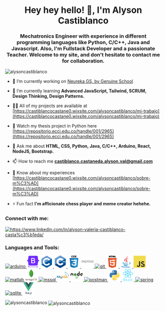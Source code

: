 <h1 align="center">Hey hey hello! 👋, I'm Alyson Castiblanco</h1>
<h3 align="center">Mechatronics Engineer with experience in different programming languages like Python, C/C++, Java and Javascript. Also, I'm Fullstack Developer and a passionate Teacher. Welcome to my site, and don't hesitate to contact me for collaboration.</h3>

<p align="left"> <img src="https://komarev.com/ghpvc/?username=alysoncastiblanco&label=Profile%20views&color=0e75b6&style=flat" alt="alysoncastiblanco" /> </p>

- 🔭 I’m currently working on [Neureka GS, by Genuine School](https://github.com/ALYSONCASTIBLANCO/NeurekaV1)

- 🌱 I’m currently learning **Advanced JavaScript, Tailwind, SCRUM, Design Thinking, Design Patterns.**

- 👨‍💻 All of my projects are available at [https://castiblancocastane0.wixsite.com/alysoncastiblanco/mi-trabajo](https://castiblancocastane0.wixsite.com/alysoncastiblanco/mi-trabajo)

- 📝 Watch my thesis project in Python here [https://repositorio.ecci.edu.co/handle/001/2965](https://repositorio.ecci.edu.co/handle/001/2965)

- 💬 Ask me about **HTML, CSS, Python, Java, C/C++, Arduino, React, NodeJS, Bootstrap.**

- 📫 How to reach me **castiblanco.castaneda.alyson.val@gmail.com**

- 📄 Know about my experiences [https://castiblancocastane0.wixsite.com/alysoncastiblanco/sobre-m%C3%AD](https://castiblancocastane0.wixsite.com/alysoncastiblanco/sobre-m%C3%AD)

- ⚡ Fun fact **I'm afficionate chess player and meme creator hehehe.**

<h3 align="left">Connect with me:</h3>
<p align="left">
<a href="https://linkedin.com/in/https://www.linkedin.com/in/alyson-valeria-castiblanco-casta%c3%b1eda/" target="blank"><img align="center" src="https://raw.githubusercontent.com/rahuldkjain/github-profile-readme-generator/master/src/images/icons/Social/linked-in-alt.svg" alt="https://www.linkedin.com/in/alyson-valeria-castiblanco-casta%c3%b1eda/" height="30" width="40" /></a>
</p>

<h3 align="left">Languages and Tools:</h3>
<p align="left"> <a href="https://www.arduino.cc/" target="_blank" rel="noreferrer"> <img src="https://cdn.worldvectorlogo.com/logos/arduino-1.svg" alt="arduino" width="40" height="40"/> </a> <a href="https://getbootstrap.com" target="_blank" rel="noreferrer"> <img src="https://raw.githubusercontent.com/devicons/devicon/master/icons/bootstrap/bootstrap-plain-wordmark.svg" alt="bootstrap" width="40" height="40"/> </a> <a href="https://www.cprogramming.com/" target="_blank" rel="noreferrer"> <img src="https://raw.githubusercontent.com/devicons/devicon/master/icons/c/c-original.svg" alt="c" width="40" height="40"/> </a> <a href="https://www.w3schools.com/cpp/" target="_blank" rel="noreferrer"> <img src="https://raw.githubusercontent.com/devicons/devicon/master/icons/cplusplus/cplusplus-original.svg" alt="cplusplus" width="40" height="40"/> </a> <a href="https://www.w3schools.com/css/" target="_blank" rel="noreferrer"> <img src="https://raw.githubusercontent.com/devicons/devicon/master/icons/css3/css3-original-wordmark.svg" alt="css3" width="40" height="40"/> </a> <a href="https://expressjs.com" target="_blank" rel="noreferrer"> <img src="https://raw.githubusercontent.com/devicons/devicon/master/icons/express/express-original-wordmark.svg" alt="express" width="40" height="40"/> </a> <a href="https://git-scm.com/" target="_blank" rel="noreferrer"> <img src="https://www.vectorlogo.zone/logos/git-scm/git-scm-icon.svg" alt="git" width="40" height="40"/> </a> <a href="https://www.w3.org/html/" target="_blank" rel="noreferrer"> <img src="https://raw.githubusercontent.com/devicons/devicon/master/icons/html5/html5-original-wordmark.svg" alt="html5" width="40" height="40"/> </a> <a href="https://www.java.com" target="_blank" rel="noreferrer"> <img src="https://raw.githubusercontent.com/devicons/devicon/master/icons/java/java-original.svg" alt="java" width="40" height="40"/> </a> <a href="https://developer.mozilla.org/en-US/docs/Web/JavaScript" target="_blank" rel="noreferrer"> <img src="https://raw.githubusercontent.com/devicons/devicon/master/icons/javascript/javascript-original.svg" alt="javascript" width="40" height="40"/> </a> <a href="https://www.mathworks.com/" target="_blank" rel="noreferrer"> <img src="https://upload.wikimedia.org/wikipedia/commons/2/21/Matlab_Logo.png" alt="matlab" width="40" height="40"/> </a> <a href="https://www.mongodb.com/" target="_blank" rel="noreferrer"> <img src="https://raw.githubusercontent.com/devicons/devicon/master/icons/mongodb/mongodb-original-wordmark.svg" alt="mongodb" width="40" height="40"/> </a> <a href="https://www.microsoft.com/en-us/sql-server" target="_blank" rel="noreferrer"> <img src="https://www.svgrepo.com/show/303229/microsoft-sql-server-logo.svg" alt="mssql" width="40" height="40"/> </a> <a href="https://www.mysql.com/" target="_blank" rel="noreferrer"> <img src="https://raw.githubusercontent.com/devicons/devicon/master/icons/mysql/mysql-original-wordmark.svg" alt="mysql" width="40" height="40"/> </a> <a href="https://nodejs.org" target="_blank" rel="noreferrer"> <img src="https://raw.githubusercontent.com/devicons/devicon/master/icons/nodejs/nodejs-original-wordmark.svg" alt="nodejs" width="40" height="40"/> </a> <a href="https://postman.com" target="_blank" rel="noreferrer"> <img src="https://www.vectorlogo.zone/logos/getpostman/getpostman-icon.svg" alt="postman" width="40" height="40"/> </a> <a href="https://www.python.org" target="_blank" rel="noreferrer"> <img src="https://raw.githubusercontent.com/devicons/devicon/master/icons/python/python-original.svg" alt="python" width="40" height="40"/> </a> <a href="https://reactjs.org/" target="_blank" rel="noreferrer"> <img src="https://raw.githubusercontent.com/devicons/devicon/master/icons/react/react-original-wordmark.svg" alt="react" width="40" height="40"/> </a> <a href="https://spring.io/" target="_blank" rel="noreferrer"> <img src="https://www.vectorlogo.zone/logos/springio/springio-icon.svg" alt="spring" width="40" height="40"/> </a> <a href="https://www.sqlite.org/" target="_blank" rel="noreferrer"> <img src="https://www.vectorlogo.zone/logos/sqlite/sqlite-icon.svg" alt="sqlite" width="40" height="40"/> </a> <a href="https://vuejs.org/" target="_blank" rel="noreferrer"> <img src="https://raw.githubusercontent.com/devicons/devicon/master/icons/vuejs/vuejs-original-wordmark.svg" alt="vuejs" width="40" height="40"/> </a> </p>

<p><img align="left" src="https://github-readme-stats.vercel.app/api/top-langs?username=alysoncastiblanco&show_icons=true&locale=en&layout=compact" alt="alysoncastiblanco" /></p>

<p>&nbsp;<img align="center" src="https://github-readme-stats.vercel.app/api?username=alysoncastiblanco&show_icons=true&locale=en" alt="alysoncastiblanco" /></p>
